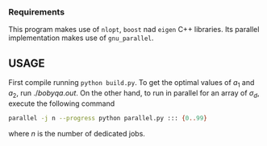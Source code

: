### Requirements
This program makes use of `nlopt`, `boost` nad `eigen` C++ libraries. Its parallel implementation makes use of `gnu_parallel`.

## USAGE
First compile running `python build.py`. To get the optimal values of $a_1$ and $a_2$, run $./bobyqa.out$. On the other hand, to run in parallel for an array of $\sigma_d$, execute the following command

```bash
parallel -j n --progress python parallel.py ::: {0..99}
```
where $n$ is the number of dedicated jobs.
